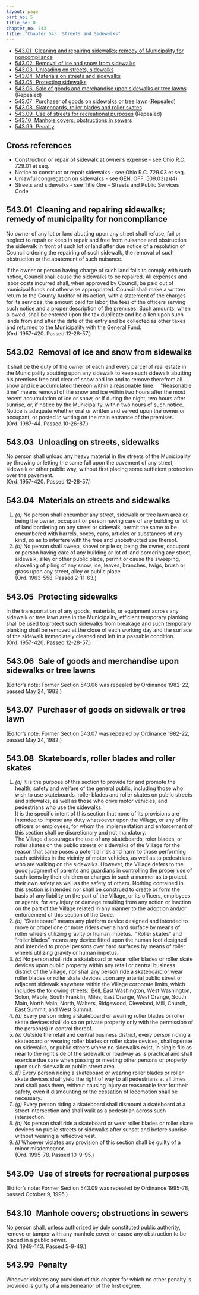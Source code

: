 ```yaml
---
layout: page
part_no: 5
title_no: 0
chapter_no: 543
title: "Chapter 543: Streets and Sidewalks"
---
```


* [543.01   Cleaning and repairing sidewalks; remedy of Municipality for noncompliance](#54301-cleaning-and-repairing-sidewalks-remedy-of-municipality-for-noncompliance)
* [543.02   Removal of ice and snow from sidewalks](#54302-removal-of-ice-and-snow-from-sidewalks)
* [543.03   Unloading on streets, sidewalks](#54303-unloading-on-streets-sidewalks)
* [543.04   Materials on streets and sidewalks](#54304-materials-on-streets-and-sidewalks)
* [543.05   Protecting sidewalks](#54305-protecting-sidewalks)
* [543.06   Sale of goods and merchandise upon sidewalks or tree lawns](#54306-sale-of-goods-and-merchandise-upon-sidewalks-or-tree-lawns) (Repealed)
* [543.07   Purchaser of goods on sidewalks or tree lawn](#54307-purchaser-of-goods-on-sidewalks-or-tree-lawn) (Repealed)
* [543.08   Skateboards, roller blades and roller skates](#54308-skateboards-roller-blades-and-roller-skates)
* [543.09   Use of streets for recreational purposes](#54309-use-of-streets-for-recreational-purposes) (Repealed)
* [543.10   Manhole covers; obstructions in sewers](#54310-manhole-covers-obstructions-in-sewers)
* [543.99   Penalty](#54399-penalty)

## Cross references

* Construction or repair of sidewalk at owner’s expense - see Ohio R.C. 729.01 et seq.
* Notice to construct or repair sidewalks - see Ohio R.C. 729.03 et seq.
* Unlawful congregation on sidewalks - see GEN. OFF. 509.03(a)(4)
* Streets and sidewalks - see Title One - Streets and Public Services Code

## 543.01   Cleaning and repairing sidewalks; remedy of municipality for noncompliance

No owner of any lot or land abutting upon any street shall refuse, fail or
neglect to repair or keep in repair and free from nuisance and obstruction the
sidewalk in front of such lot or land after due notice of a resolution of
Council ordering the repairing of such sidewalk, the removal of such
obstruction or the abatement of such nuisance.

If the owner or person having charge of such land fails to comply with such
notice, Council shall cause the sidewalks to be repaired. All expenses and
labor costs incurred shall, when approved by Council, be paid out of municipal
funds not otherwise appropriated. Council shall make a written return to the
County Auditor of its action, with a statement of the charges for its services,
the amount paid for labor, the fees of the officers serving such notice and a
proper description of the premises. Such amounts, when allowed, shall be
entered upon the tax duplicate and be a lien upon such lands from and after the
date of the entry and be collected as other taxes and returned to the
Municipality with the General Fund.  
(Ord. 1957-420. Passed 12-28-57.)

## 543.02   Removal of ice and snow from sidewalks

It shall be the duty of the owner of each and every parcel of real estate in
the Municipality abutting upon any sidewalk to keep such sidewalk abutting his
premises free and clear of snow and ice and to remove therefrom all snow and
ice accumulated thereon within a reasonable time.
   "Reasonable time" means removal of the snow and ice within two hours after
the most recent accumulation of ice or snow, or if during the night, two hours
after sunrise, or, if notice by the Municipality, within two hours of such
notice. Notice is adequate whether oral or written and served upon the owner or
occupant, or posted in writing on the main entrance of the premises.  
(Ord. 1987-44. Passed 10-26-87.)

## 543.03   Unloading on streets, sidewalks

No person shall unload any heavy material in the streets of the Municipality
by throwing or letting the same fall upon the pavement of any street, sidewalk
or other public way, without first placing some sufficient protection over the
pavement.  
(Ord. 1957-420. Passed 12-28-57.)

## 543.04   Materials on streets and sidewalks

1. _(a)_ No person shall encumber any street, sidewalk or tree lawn area or,
being the owner, occupant or person having care of any building or lot of land
bordering on any street or sidewalk, permit the same to be encumbered with
barrels, boxes, cans, articles or substances of any kind, so as to interfere
with the free and unobstructed use thereof.
2. _(b)_ No person shall sweep, shovel or pile or, being the owner, occupant
or person having care of any building or lot of land bordering any street,
sidewalk, alley or other public place, permit or cause the sweeping, shoveling
of piling of any snow, ice, leaves, branches, twigs, brush or grass upon any
street, alley or public place.  
(Ord. 1963-558. Passed 2-11-63.)

## 543.05   Protecting sidewalks

In the transportation of any goods, materials, or equipment across any
sidewalk or tree lawn area in the Municipality, efficient temporary planking
shall be used to protect such sidewalks from breakage and such temporary
planking shall be removed at the close of each working day and the surface of
the sidewalk immediately cleaned and left in a passable condition.  
(Ord. 1957-420. Passed 12-28-57.)

## 543.06   Sale of goods and merchandise upon sidewalks or tree lawns

(Editor’s note: Former Section 543.06 was repealed by Ordinance 1982-22, passed May 24, 1982.)

## 543.07   Purchaser of goods on sidewalk or tree lawn

(Editor’s note: Former Section 543.07 was repealed by Ordinance 1982-22, passed May 24, 1982.)

## 543.08   Skateboards, roller blades and roller skates

1. _(a)_ It is the purpose of this section to provide for and promote the
health, safety and welfare of the general public, including those who wish to
use skateboards, roller blades and roller skates on public streets and
sidewalks, as well as those who drive motor vehicles, and pedestrians who use
the sidewalks.  
It is the specific intent of this section that none of its provisions are
intended to impose any duty whatsoever upon the Village, or any of its officers
or employees, for whom the implementation and enforcement of this section shall
be discretionary and not mandatory.  
The Village discourages the use of any skateboards, roler blades, or roller
skates on the public streets or sidewalks of the Village for the reason that
same poses a potential risk and harm to those performing such activities in the
vicinity of motor vehicles, as well as to pedestrians who are walking on the
sidewalks. However, the Village defers to the good judgment of parents and
guardians in controlling the proper use of such items by their children or
charges in such a manner as to protect their own safety as well as the safety
of others. Nothing contained in this section is intended nor shall be
construed to create or form the basis of any liability on the part of the
Village, or its officers, employees or agents, for any injury or damage
resulting from any action or inaction on the part of the Village related in any
manner to the adoption and/or enforcement of this section of the Code.
2. _(b)_ “Skateboard” means any platform device designed and intended to move
or propel one or more riders over a hard surface by means of roller wheels
utilizing gravity or human impetus.  “Roller skates” and “roller blades” means
any device fitted upon the human foot designed and intended to propel persons
over hard surfaces by means of roller wheels utilizing gravity or human
impetus.
3. _(c)_ No person shall ride a skateboard or wear roller blades or roller
skate devices upon public property within any retail or central business
district of the Village, nor shall any person ride a skateboard or wear roller
blades or roller skate devices upon any arterial public street or adjacent
sidewalk anywhere within the Village corporate limits, which includes the
following streets:  Bell, East Washington, West Washington, Solon, Maple, South
Franklin, Miles, East Orange, West Orange, South Main, North Main, North,
Walters, Ridgewood, Cleveland, Mill, Church, East Summit, and West Summit.
4. _(d)_ Every person riding a skateboard or wearing roller blades or roller
skate devices shall do so on private property only with the permission of the
person(s) in control thereof.
5. _(e)_ Outside the retail and central business district, every person riding
a skateboard or wearing roller blades or roller skate devices, shall operate on
sidewalks, or public streets where no sidewalks exist, in single file as near
to the right side of the sidewalk or roadway as is practical and shall exercise
due care when passing or meeting other persons or property upon such sidewalk
or public street area.
6. _(f)_ Every person riding a skateboard or wearing roller blades or roller
skate devices shall yield the right of way to all pedestrians at all times and
shall pass them, without causing injury or reasonable fear for their safety,
even if dismounting or the cessation of locomotion shall be necessary.
7. _(g)_ Every person riding a skateboard shall dismount a skateboard at a
street intersection and shall walk as a pedestrian across such intersection.
8. _(h)_ No person shall ride a skateboard or wear roller blades or roller
skate devices on public streets or sidewalks after sunset and before sunrise
without wearing a reflective vest.
9. _(i)_ Whoever violates any provision of this section shall be guilty of a
minor misdemeanor.  
(Ord. 1995-78. Passed 10-9-95.)

## 543.09   Use of streets for recreational purposes

(Editor’s note: Former Section 543.09 was repealed by Ordinance 1995-78, passed October 9, 1995.)

## 543.10   Manhole covers; obstructions in sewers

No person shall, unless authorized by duly constituted public authority,
remove or tamper with any manhole cover or cause any obstruction to be placed
in a public sewer.  
(Ord. 1949-143. Passed 5-9-49.)

## 543.99   Penalty

Whoever violates any provision of this chapter for which no other penalty is
provided is guilty of a misdemeanor of the first degree.
